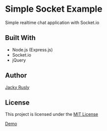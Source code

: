 # Simple Socket Example

Simple realtime chat application with Socket.io

## Built With
- Node.js (Express.js)
- Socket.io
- jQuery

## Author
[Jacky Rusly](https://www.jackyrusly.web.id)

## License
This project is licensed under the [MIT License](https://opensource.org/licenses/MIT)

<a href="https://simple-socket-example.herokuapp.com">Demo</a>
